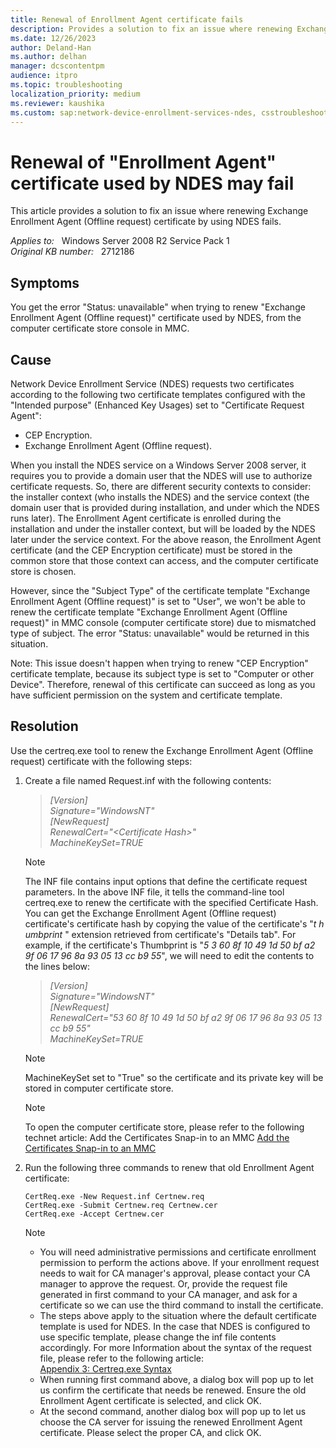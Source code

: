 ```yaml
---
title: Renewal of Enrollment Agent certificate fails
description: Provides a solution to fix an issue where renewing Exchange Enrollment Agent (Offline request) certificate by using NDES fails.
ms.date: 12/26/2023
author: Deland-Han
ms.author: delhan
manager: dcscontentpm
audience: itpro
ms.topic: troubleshooting
localization_priority: medium
ms.reviewer: kaushika
ms.custom: sap:network-device-enrollment-services-ndes, csstroubleshoot
---
```

# Renewal of "Enrollment Agent" certificate used by NDES may fail

This article provides a solution to fix an issue where renewing Exchange Enrollment Agent (Offline request) certificate by using NDES fails.

_Applies to:_ &nbsp; Windows Server 2008 R2 Service Pack 1  
_Original KB number:_ &nbsp; 2712186

## Symptoms

You get the error "Status: unavailable" when trying to renew "Exchange Enrollment Agent (Offline request)" certificate used by NDES, from the computer certificate store console in MMC.

## Cause

Network Device Enrollment Service (NDES) requests two certificates according to the following two certificate templates configured with the "Intended purpose" (Enhanced Key Usages) set to "Certificate Request Agent":

- CEP Encryption.
- Exchange Enrollment Agent (Offline request).

When you install the NDES service on a Windows Server 2008 server, it requires you to provide a domain user that the NDES will use to authorize certificate requests. So, there are different security contexts to consider: the installer context (who installs the NDES) and the service context (the domain user that is provided during installation, and under which the NDES runs later). The Enrollment Agent certificate is enrolled during the installation and under the installer context, but will be loaded by the NDES later under the service context. For the above reason, the Enrollment Agent certificate (and the CEP Encryption certificate) must be stored in the common store that those context can access, and the computer certificate store is chosen.

However, since the "Subject Type" of the certificate template "Exchange Enrollment Agent (Offline request)" is set to "User", we won't be able to renew the certificate template "Exchange Enrollment Agent (Offline request)" in MMC console (computer certificate store) due to mismatched type of subject. The error "Status: unavailable" would be returned in this situation.

Note: This issue doesn't happen when trying to renew "CEP Encryption" certificate template, because its subject type is set to "Computer or other Device". Therefore, renewal of this certificate can succeed as long as you have sufficient permission on the system and certificate template.  

## Resolution

Use the certreq.exe tool to renew the Exchange Enrollment Agent (Offline request) certificate with the following steps:

1. Create a file named Request.inf with the following contents:  

    > *[Version]*  
    *Signature="$Windows NT$"*  
    *[NewRequest]*  
    *RenewalCert="\<Certificate Hash>"*  
    *MachineKeySet=TRUE*  

    > [!Note]
    > The INF file contains input options that define the certificate request parameters. In the above INF file, it tells the command-line tool certreq.exe to renew the certificate with the specified Certificate Hash. You can get the Exchange Enrollment Agent (Offline request) certificate's certificate hash by copying the value of the certificate's "*t* *h* *umbprint* " extension retrieved from certificate's "Details tab". For example, if the certificate's Thumbprint is "*5* *3 60 8f 10 49 1d 50 bf a2 9f 06 17 96 8a 93 05 13 cc b9 55*", we will need to edit the contents to the lines below:

    > *[Version]*  
     *Signature="$Windows NT$"*  
     *[NewRequest]*  
     *RenewalCert="53 60 8f 10 49 1d 50 bf a2 9f 06 17 96 8a 93 05 13 cc b9 55"*  
     *MachineKeySet=TRUE*  

    > [!Note]
    > MachineKeySet set to "True" so the certificate and its private key will be stored in computer certificate store.

   > [!Note]
   > To open the computer certificate store, please refer to the following technet article:
    Add the Certificates Snap-in to an MMC
    [Add the Certificates Snap-in to an MMC](https://technet.microsoft.com/library/cc754431%28v=ws.10%29.aspx#bkmk_computer)  

2. Run the following three commands to renew that old Enrollment Agent certificate:  

    ```console
    CertReq.exe -New Request.inf Certnew.req  
    CertReq.exe -Submit Certnew.req Certnew.cer  
    CertReq.exe -Accept Certnew.cer  
    ```

    > [!Note]
    >
    > - You will need administrative permissions and certificate enrollment permission to perform the actions above. If your enrollment request needs to wait for CA manager's approval, please contact your CA manager to approve the request. Or, provide the request file generated in first command to your CA manager, and ask for a certificate so we can use the third command to install the certificate.
    > - The steps above apply to the situation where the default certificate template is used for NDES. In the case that NDES is configured to use specific template, please change the inf file contents accordingly. For more Information about the syntax of the request file, please refer to the following article:  
    [Appendix 3: Certreq.exe Syntax](https://technet.microsoft.com/library/cc736326%28v=ws.10%29.aspx)  
    > - When running first command above, a dialog box will pop up to let us confirm the certificate that needs be renewed. Ensure the old Enrollment Agent certificate is selected, and click OK.
    > - At the second command, another dialog box will pop up to let us choose the CA server for issuing the renewed Enrollment Agent certificate. Please select the proper CA, and click OK.
